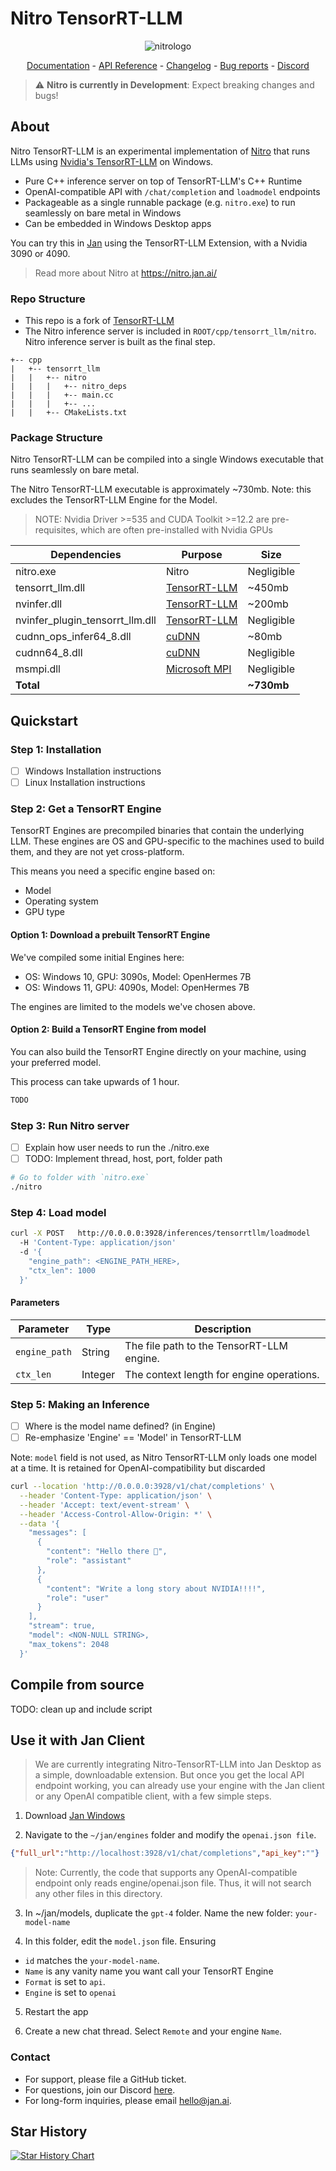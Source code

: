 # Nitro TensorRT-LLM

<p align="center">
  <img alt="nitrologo" src="https://raw.githubusercontent.com/janhq/nitro/main/assets/Nitro%20README%20banner.png">
</p>

<p align="center">
  <a href="https://nitro.jan.ai/docs">Documentation</a> - <a href="https://nitro.jan.ai/api-reference">API Reference</a> 
  - <a href="https://github.com/janhq/nitro/releases/">Changelog</a> - <a href="https://github.com/janhq/nitro/issues">Bug reports</a> - <a href="https://discord.gg/AsJ8krTT3N">Discord</a>
</p>

> ⚠️ **Nitro is currently in Development**: Expect breaking changes and bugs!

## About 

Nitro TensorRT-LLM is an experimental implementation of [Nitro](https://nitro.jan.ai) that runs LLMs using [Nvidia's TensorRT-LLM](https://github.com/NVIDIA/TensorRT-LLM) on Windows. 

- Pure C++ inference server on top of TensorRT-LLM's C++ Runtime
- OpenAI-compatible API with `/chat/completion` and `loadmodel` endpoints
- Packageable as a single runnable package (e.g. `nitro.exe`) to run seamlessly on bare metal in Windows
- Can be embedded in Windows Desktop apps

You can try this in [Jan](https://jan.ai) using the TensorRT-LLM Extension, with a Nvidia 3090 or 4090. 

> Read more about Nitro at https://nitro.jan.ai/

### Repo Structure

- This repo is a fork of [TensorRT-LLM](https://github.com/NVIDIA/TensorRT-LLM)
- The Nitro inference server is included in `ROOT/cpp/tensorrt_llm/nitro`. Nitro inference server is built as the final step.

```
+-- cpp
|   +-- tensorrt_llm
|   |   +-- nitro
|   |   |   +-- nitro_deps
|   |   |   +-- main.cc
|   |   |   +-- ...
|   |   +-- CMakeLists.txt
```

### Package Structure

Nitro TensorRT-LLM can be compiled into a single Windows executable that runs seamlessly on bare metal.

The Nitro TensorRT-LLM executable is approximately ~730mb. Note: this excludes the TensorRT-LLM Engine for the Model. 

> NOTE: Nvidia Driver >=535 and CUDA Toolkit >=12.2 are pre-requisites, which are often pre-installed with Nvidia GPUs 

| Dependencies                    | Purpose                                                                                    | Size       |
| ------------------------------- | ------------------------------------------------------------------------------------------ | ---------- |
| nitro.exe                       | Nitro                                                                                      | Negligible |
| tensorrt_llm.dll                | [TensorRT-LLM](https://github.com/NVIDIA/TensorRT-LLM/tree/main/windows#tensorrt-llm-repo) | ~450mb     |
| nvinfer.dll                     | [TensorRT-LLM](https://github.com/NVIDIA/TensorRT-LLM/tree/main/windows#tensorrt-llm-repo) | ~200mb     |
| nvinfer_plugin_tensorrt_llm.dll | [TensorRT-LLM](https://github.com/NVIDIA/TensorRT-LLM/tree/main/windows#tensorrt-llm-repo) | Negligible |
| cudnn_ops_infer64_8.dll         | [cuDNN](https://github.com/NVIDIA/TensorRT-LLM/tree/main/windows#cudnn)                    | ~80mb      |
| cudnn64_8.dll                   | [cuDNN](https://github.com/NVIDIA/TensorRT-LLM/tree/main/windows#cudnn)                    | Negligible |
| msmpi.dll                       | [Microsoft MPI](https://github.com/NVIDIA/TensorRT-LLM/tree/main/windows#microsoft-mpi)    | Negligible |
| **Total**                       |                                                                                            | **~730mb** |

## Quickstart

### Step 1: Installation

- [ ] Windows Installation instructions
- [ ] Linux Installation instructions

### Step 2: Get a TensorRT Engine

TensorRT Engines are precompiled binaries that contain the underlying LLM. These engines are OS and GPU-specific to the machines used to build them, and they are not yet cross-platform.

This means you need a specific engine based on: 
- Model
- Operating system
- GPU type

#### Option 1: Download a prebuilt TensorRT Engine

We've compiled some initial Engines here: 
- OS: Windows 10, GPU: 3090s, Model: OpenHermes 7B
- OS: Windows 11, GPU: 4090s, Model: OpenHermes 7B

The engines are limited to the models we've chosen above.

#### Option 2: Build a TensorRT Engine from model

You can also build the TensorRT Engine directly on your machine, using your preferred model.

This process can take upwards of 1 hour. 

```sh
TODO
```

### Step 3: Run Nitro server

- [ ] Explain how user needs to run the ./nitro.exe
- [ ] TODO: Implement thread, host, port, folder path

```bash title="Run Nitro server"
# Go to folder with `nitro.exe`
./nitro
```

### Step 4: Load model

```bash title="Load model"
curl -X POST   http://0.0.0.0:3928/inferences/tensorrtllm/loadmodel   
  -H 'Content-Type: application/json'
  -d '{
    "engine_path": <ENGINE_PATH_HERE>, 
    "ctx_len": 1000
  }'
```

#### Parameters

| Parameter     | Type    | Description                               |
| ------------- | ------- | ----------------------------------------- |
| `engine_path` | String  | The file path to the TensorRT-LLM engine. |
| `ctx_len`     | Integer | The context length for engine operations. |

### Step 5: Making an Inference

- [ ] Where is the model name defined? (in Engine)
- [ ] Re-emphasize 'Engine' == 'Model' in TensorRT-LLM

Note: `model` field is not used, as Nitro TensorRT-LLM only loads one model at a time. It is retained for OpenAI-compatibility but discarded

```bash title="Nitro TensorRT-LLM Inference"
curl --location 'http://0.0.0.0:3928/v1/chat/completions' \
  --header 'Content-Type: application/json' \
  --header 'Accept: text/event-stream' \
  --header 'Access-Control-Allow-Origin: *' \
  --data '{
    "messages": [
      {
        "content": "Hello there 👋",
        "role": "assistant"
      },
      {
        "content": "Write a long story about NVIDIA!!!!",
        "role": "user"
      }
    ],
    "stream": true,
    "model": <NON-NULL STRING>, 
    "max_tokens": 2048
  }'
```

## Compile from source

TODO: clean up and include script

## Use it with Jan Client

> We are currently integrating Nitro-TensorRT-LLM into Jan Desktop as a simple, downloadable extension. But once you get the local API endpoint working, you can already use your engine with the Jan client or any OpenAI compatible client, with a few simple steps. 

1. Download [Jan Windows](https://github.com/janhq/jan/releases)

2. Navigate to the `~/jan/engines` folder and modify the `openai.json file`.

```json
{"full_url":"http://localhost:3928/v1/chat/completions","api_key":""}
```

> Note: Currently, the code that supports any OpenAI-compatible endpoint only reads engine/openai.json file. Thus, it will not search any other files in this directory.

3. In ~/jan/models, duplicate the `gpt-4` folder. Name the new folder: `your-model-name`

4. In this folder, edit the `model.json` file. Ensuring
- `id` matches the `your-model-name`.
- `Name` is any vanity name you want call your TensorRT Engine
- `Format` is set to `api`.
- `Engine` is set to `openai`

5. Restart the app

6. Create a new chat thread. Select `Remote` and your engine `Name`. 


### Contact

- For support, please file a GitHub ticket.
- For questions, join our Discord [here](https://discord.gg/FTk2MvZwJH).
- For long-form inquiries, please email hello@jan.ai.

## Star History

[![Star History Chart](https://api.star-history.com/svg?repos=janhq/tensorrt-llm-nitro&type=Date)](https://star-history.com/#janhq/tensorrt-llm-nitro&Date)
